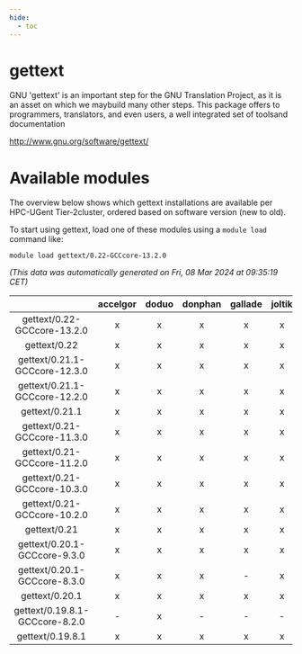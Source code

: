 ```yaml
---
hide:
  - toc
---
```


gettext
=======


GNU 'gettext' is an important step for the GNU Translation Project, as it is an asset on which we maybuild many other steps. This package offers to programmers, translators, and even users, a well integrated set of toolsand documentation

http://www.gnu.org/software/gettext/
# Available modules


The overview below shows which gettext installations are available per HPC-UGent Tier-2cluster, ordered based on software version (new to old).

To start using gettext, load one of these modules using a `module load` command like:

```shell
module load gettext/0.22-GCCcore-13.2.0
```

*(This data was automatically generated on Fri, 08 Mar 2024 at 09:35:19 CET)*  

| |accelgor|doduo|donphan|gallade|joltik|skitty|
| :---: | :---: | :---: | :---: | :---: | :---: | :---: |
|gettext/0.22-GCCcore-13.2.0|x|x|x|x|x|x|
|gettext/0.22|x|x|x|x|x|x|
|gettext/0.21.1-GCCcore-12.3.0|x|x|x|x|x|x|
|gettext/0.21.1-GCCcore-12.2.0|x|x|x|x|x|x|
|gettext/0.21.1|x|x|x|x|x|x|
|gettext/0.21-GCCcore-11.3.0|x|x|x|x|x|x|
|gettext/0.21-GCCcore-11.2.0|x|x|x|x|x|x|
|gettext/0.21-GCCcore-10.3.0|x|x|x|x|x|x|
|gettext/0.21-GCCcore-10.2.0|x|x|x|x|x|x|
|gettext/0.21|x|x|x|x|x|x|
|gettext/0.20.1-GCCcore-9.3.0|x|x|x|x|x|x|
|gettext/0.20.1-GCCcore-8.3.0|x|x|x|-|x|x|
|gettext/0.20.1|x|x|x|x|x|x|
|gettext/0.19.8.1-GCCcore-8.2.0|-|x|-|-|-|-|
|gettext/0.19.8.1|x|x|x|x|x|x|

